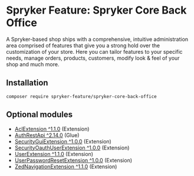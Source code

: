 # Spryker Feature: Spryker Core Back Office

A Spryker-based shop ships with a comprehensive, intuitive administration area comprised of features that give you a strong hold over the customization of your store. Here you can tailor features to your specific needs, manage orders, products, customers, modify look & feel of your shop and much more.

## Installation

```
composer require spryker-feature/spryker-core-back-office
```

## Optional modules
- [AclExtension ^1.1.0](https://github.com/spryker/acl-extension) (Extension)
- [AuthRestApi ^2.14.0](https://github.com/spryker/auth-rest-api) (Glue)
- [SecurityGuiExtension ^1.0.0](https://github.com/spryker/security-gui-extension) (Extension)
- [SecurityOauthUserExtension ^1.0.0](https://github.com/spryker/security-oauth-user-extension) (Extension)
- [UserExtension ^1.1.0](https://github.com/spryker/user-extension) (Extension)
- [UserPasswordResetExtension ^1.0.0](https://github.com/spryker/user-password-reset-extension) (Extension)
- [ZedNavigationExtension ^1.1.0](https://github.com/spryker/zed-navigation-extension) (Extension)
